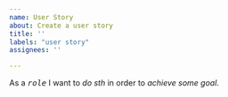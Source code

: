 ```yaml
---
name: User Story
about: Create a user story
title: ''
labels: "user story"
assignees: ''

---
```


<!-- Fill out the starred spots -->

As a <kbd>*role*</kbd> I want to *do sth* in order to *achieve some goal*.
